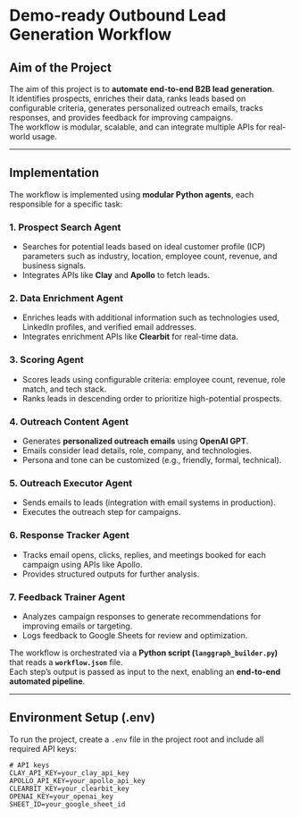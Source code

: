 # Demo-ready Outbound Lead Generation Workflow

## Aim of the Project
The aim of this project is to **automate end-to-end B2B lead generation**.  
It identifies prospects, enriches their data, ranks leads based on configurable criteria, generates personalized outreach emails, tracks responses, and provides feedback for improving campaigns.  
The workflow is modular, scalable, and can integrate multiple APIs for real-world usage.

---

## Implementation
The workflow is implemented using **modular Python agents**, each responsible for a specific task:

### 1. Prospect Search Agent
- Searches for potential leads based on ideal customer profile (ICP) parameters such as industry, location, employee count, revenue, and business signals.
- Integrates APIs like **Clay** and **Apollo** to fetch leads.

### 2. Data Enrichment Agent
- Enriches leads with additional information such as technologies used, LinkedIn profiles, and verified email addresses.
- Integrates enrichment APIs like **Clearbit** for real-time data.

### 3. Scoring Agent
- Scores leads using configurable criteria: employee count, revenue, role match, and tech stack.
- Ranks leads in descending order to prioritize high-potential prospects.

### 4. Outreach Content Agent
- Generates **personalized outreach emails** using **OpenAI GPT**.
- Emails consider lead details, role, company, and technologies.
- Persona and tone can be customized (e.g., friendly, formal, technical).

### 5. Outreach Executor Agent
- Sends emails to leads (integration with email systems in production).
- Executes the outreach step for campaigns.

### 6. Response Tracker Agent
- Tracks email opens, clicks, replies, and meetings booked for each campaign using APIs like Apollo.
- Provides structured outputs for further analysis.

### 7. Feedback Trainer Agent
- Analyzes campaign responses to generate recommendations for improving emails or targeting.
- Logs feedback to Google Sheets for review and optimization.

The workflow is orchestrated via a **Python script (`langgraph_builder.py`)** that reads a **`workflow.json`** file.  
Each step’s output is passed as input to the next, enabling an **end-to-end automated pipeline**.

---

## Environment Setup (.env)
To run the project, create a `.env` file in the project root and include all required API keys:

```env
# API keys
CLAY_API_KEY=your_clay_api_key
APOLLO_API_KEY=your_apollo_api_key
CLEARBIT_KEY=your_clearbit_key
OPENAI_KEY=your_openai_key
SHEET_ID=your_google_sheet_id
